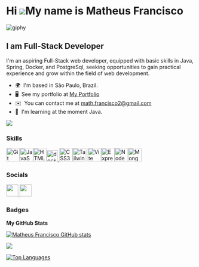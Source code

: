 
Hi ![](https://user-images.githubusercontent.com/18350557/176309783-0785949b-9127-417c-8b55-ab5a4333674e.gif)My name is Matheus Francisco
===============================================================================================================================
![giphy](https://github.com/mathfrancisco/mathfrancisco/assets/81334745/05505afe-8cb6-44ca-b299-0e11d2bf7e6a)


I am Full-Stack Developer
-------------------------

I'm an aspiring Full-Stack web developer, equipped with basic skills in Java, Spring, Docker, and PostgreSql, seeking opportunities to gain practical experience and grow within the field of web development.

* 🌍  I'm based in São Paulo, Brazil.
* 🖥️  See my portfolio at [My Portfolio](http://matheus-francisco-portifolio.netlify.app/)
* ✉️  You can contact me at [math.francisco2@gmail.com](mailto:math.francisco2@gmail.com)
* 🧠  I'm learning at the moment Java.

<a href="https://www.github.com/mathfrancisco" target="_blank" rel="noreferrer"><img
src="https://img.shields.io/github/followers/mathfrancisco?logo=github&style=for-the-badge&color=14b8a6&labelColor=ffffff" /></a>

### Skills


<p align="left">
<a href="https://git-scm.com/" target="_blank" rel="noreferrer"><img src="https://raw.githubusercontent.com/danielcranney/readme-generator/main/public/icons/skills/git-colored.svg" width="36" height="36" alt="Git" /></a><a href="https://developer.mozilla.org/en-US/docs/Web/JavaScript" target="_blank" rel="noreferrer"><img src="https://raw.githubusercontent.com/danielcranney/readme-generator/main/public/icons/skills/java-colored.svg" width="36" height="36" alt="JavaScript" /></a><a href="https://developer.mozilla.org/en-US/docs/Glossary/HTML5" target="_blank" rel="noreferrer"><img src="https://raw.githubusercontent.com/danielcranney/readme-generator/main/public/icons/skills/html5-colored.svg" width="36" height="36" alt="HTML5" /></a><a href="https://reactjs.org/" target="_blank" rel="noreferrer"><img src="https://cdn.jsdelivr.net/gh/devicons/devicon/icons/docker/docker-original.svg" height="30" alt="docker logo"  />
</a><a href="https://www.w3.org/TR/CSS/#css" target="_blank" rel="noreferrer"><img src="https://raw.githubusercontent.com/danielcranney/readme-generator/main/public/icons/skills/css3-colored.svg" width="36" height="36" alt="CSS3" /></a><a href="https://tailwindcss.com/" target="_blank" rel="noreferrer"><img src="https://raw.githubusercontent.com/danielcranney/readme-generator/main/public/icons/skills/tailwindcss-colored.svg" width="36" height="36" alt="TailwindCSS" /></a> <a href="https://vitejs.dev/" target="_blank" rel="noreferrer"><img src="https://raw.githubusercontent.com/danielcranney/readme-generator/main/public/icons/skills/vite-colored.svg" width="36" height="36" alt="Vite" /></a><a href="https://expressjs.com/" target="_blank" rel="noreferrer"><img src="https://raw.githubusercontent.com/danielcranney/readme-generator/main/public/icons/skills/express-colored-dark.svg" width="36" height="36" alt="Express" /></a><a href="https://nodejs.org/en/" target="_blank" rel="noreferrer"><img src="https://raw.githubusercontent.com/danielcranney/readme-generator/main/public/icons/skills/nodejs-colored.svg" width="36" height="36" alt="NodeJS" /></a><a href="https://www.mongodb.com/" target="_blank" rel="noreferrer"><img src="https://raw.githubusercontent.com/danielcranney/readme-generator/main/public/icons/skills/mongodb-colored.svg" width="36" height="36" alt="MongoDB" /></a>
</p>


### Socials

<p align="left"> <a href="https://www.github.com/mathfrancisco" target="_blank" rel="noreferrer"> <picture> <source media="(prefers-color-scheme: dark)" srcset="https://raw.githubusercontent.com/danielcranney/readme-generator/main/public/icons/socials/github-dark.svg" /> <source media="(prefers-color-scheme: light)" srcset="https://raw.githubusercontent.com/danielcranney/readme-generator/main/public/icons/socials/github.svg" /> <img src="https://raw.githubusercontent.com/danielcranney/readme-generator/main/public/icons/socials/github.svg" width="32" height="32" /> </picture> </a>  </a> <a href="https://www.linkedin.com/in/matheus-francisco-1a33381b3" target="_blank" rel="noreferrer"> <picture> <source media="(prefers-color-scheme: dark)" srcset="https://raw.githubusercontent.com/danielcranney/readme-generator/main/public/icons/socials/linkedin-dark.svg" /> <source media="(prefers-color-scheme: light)" srcset="https://raw.githubusercontent.com/danielcranney/readme-generator/main/public/icons/socials/linkedin.svg" /> <img src="https://raw.githubusercontent.com/danielcranney/readme-generator/main/public/icons/socials/linkedin.svg" width="32" height="32" /> </picture> </a></p>

### Badges

<b>My GitHub Stats</b>

<a href="http://www.github.com/mathfranisco"><img src="https://github-readme-stats.vercel.app/api?username=mathfrancisco&show_icons=true&hide=&count_private=true&title_color=22c55e&text_color=000000&icon_color=14b8a6&bg_color=ffffff&hide_border=true&show_icons=true" alt="Matheus Francisco GitHub stats" /></a>

<a href="http://www.github.com/mathfrancisco"><img src="https://github-readme-streak-stats.herokuapp.com/?user=mathfrancisco&stroke=000000&background=ffffff&ring=22c55e&fire=22c55e&currStreakNum=000000&currStreakLabel=22c55e&sideNums=000000&sideLabels=000000&dates=000000&hide_border=true" /></a>

<a href="https://github.com/mathfrancisco" align="left"><img src="https://github-readme-stats.vercel.app/api/top-langs/?username=mathfrancisco&langs_count=10&title_color=22c55e&text_color=000000&icon_color=14b8a6&bg_color=ffffff&hide_border=true&locale=en&custom_title=Top%20%Languages" alt="Top Languages" /></a>


